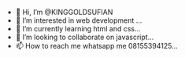 - 👋 Hi, I’m @KINGGOLDSUFIAN
- 👀 I’m interested in web development ...
- 🌱 I’m currently learning html and css...
- 💞️ I’m looking to collaborate on javascript...
- 📫 How to reach me whatsapp me 08155394125...

<!---
KINGGOLDSUFIAN/KINGGOLDSUFIAN is a ✨ special ✨ repository because its `README.md` (this file) appears on your GitHub profile.
You can click the Preview link to take a look at your changes.
--->
